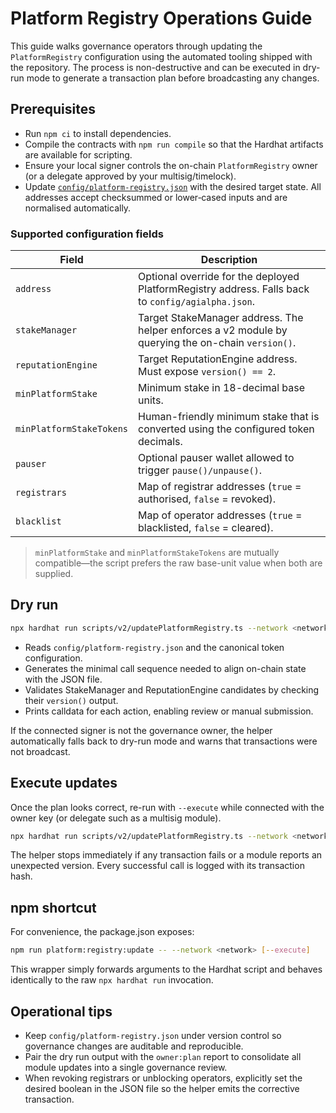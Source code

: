 # Platform Registry Operations Guide

This guide walks governance operators through updating the `PlatformRegistry`
configuration using the automated tooling shipped with the repository. The
process is non-destructive and can be executed in dry-run mode to generate a
transaction plan before broadcasting any changes.

## Prerequisites

- Run `npm ci` to install dependencies.
- Compile the contracts with `npm run compile` so that the Hardhat artifacts are
  available for scripting.
- Ensure your local signer controls the on-chain `PlatformRegistry` owner (or a
  delegate approved by your multisig/timelock).
- Update [`config/platform-registry.json`](../config/platform-registry.json)
  with the desired target state. All addresses accept checksummed or
  lower‑cased inputs and are normalised automatically.

### Supported configuration fields

| Field                    | Description                                                                                        |
| ------------------------ | -------------------------------------------------------------------------------------------------- |
| `address`                | Optional override for the deployed PlatformRegistry address. Falls back to `config/agialpha.json`. |
| `stakeManager`           | Target StakeManager address. The helper enforces a v2 module by querying the on-chain `version()`. |
| `reputationEngine`       | Target ReputationEngine address. Must expose `version() == 2`.                                     |
| `minPlatformStake`       | Minimum stake in 18-decimal base units.                                                            |
| `minPlatformStakeTokens` | Human-friendly minimum stake that is converted using the configured token decimals.                |
| `pauser`                 | Optional pauser wallet allowed to trigger `pause()/unpause()`.                                     |
| `registrars`             | Map of registrar addresses (`true` = authorised, `false` = revoked).                               |
| `blacklist`              | Map of operator addresses (`true` = blacklisted, `false` = cleared).                               |

> `minPlatformStake` and `minPlatformStakeTokens` are mutually compatible—the
> script prefers the raw base-unit value when both are supplied.

## Dry run

```bash
npx hardhat run scripts/v2/updatePlatformRegistry.ts --network <network>
```

- Reads `config/platform-registry.json` and the canonical token configuration.
- Generates the minimal call sequence needed to align on-chain state with the
  JSON file.
- Validates StakeManager and ReputationEngine candidates by checking their
  `version()` output.
- Prints calldata for each action, enabling review or manual submission.

If the connected signer is not the governance owner, the helper automatically
falls back to dry-run mode and warns that transactions were not broadcast.

## Execute updates

Once the plan looks correct, re-run with `--execute` while connected with the
owner key (or delegate such as a multisig module).

```bash
npx hardhat run scripts/v2/updatePlatformRegistry.ts --network <network> --execute
```

The helper stops immediately if any transaction fails or a module reports an
unexpected version. Every successful call is logged with its transaction hash.

## npm shortcut

For convenience, the package.json exposes:

```bash
npm run platform:registry:update -- --network <network> [--execute]
```

This wrapper simply forwards arguments to the Hardhat script and behaves
identically to the raw `npx hardhat run` invocation.

## Operational tips

- Keep `config/platform-registry.json` under version control so governance
  changes are auditable and reproducible.
- Pair the dry run output with the `owner:plan` report to consolidate all module
  updates into a single governance review.
- When revoking registrars or unblocking operators, explicitly set the desired
  boolean in the JSON file so the helper emits the corrective transaction.
